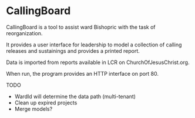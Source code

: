 # CallingBoard

CallingBoard is a tool to assist ward Bishopric 
with the task of reorganization.

It provides a user interface for leadership
to model a collection of calling releases and
sustainings and provides a printed report.

Data is imported from reports available in
LCR on ChurchOfJesusChrist.org.

When run, the program provides an HTTP interface 
on port 80.

TODO
- WardId will determine the data path (multi-tenant)
- Clean up expired projects
- Merge models?

